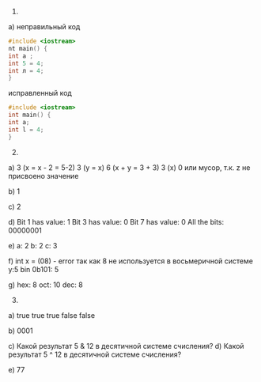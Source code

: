1.
a) неправильный код
```cpp
#include <iostream>
nt main() {
int a ;
int 5 = 4;
int л = 4;
}
```
исправленный код
```cpp
#include <iostream>
int main() {
int a;
int l = 4;
}
```
2.
a)
3 (x = x - 2 = 5-2)
3 (y = x)
6 (x + y = 3 + 3)
3 (x) 
0 или мусор, т.к. z  не присвоено значение

b) 1

c) 2

d) 
Bit 1 has value: 1
Bit 3 has value: 0
Bit 7 has value: 0
All the bits: 00000001

e)
a: 2 
b: 2 
c: 3 

f)
int x = (08) - error так как 8 не используется в восьмеричной системе
y:5
bin 0b101: 5

g)
hex: 8
oct: 10
dec: 8

3.
a)
true
true
true
false
false

b) 0001

c) Какой результат 5 & 12 в десятичной системе счисления?
d) Какой результат 5 ^ 12 в десятичной системе счисления?

e) 77
